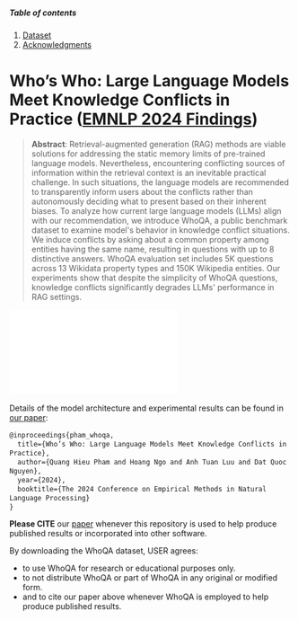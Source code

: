 ##### Table of contents
1. [Dataset](#Dataset) 
2. [Acknowledgments](#Acknowledgments)

# Who’s Who: Large Language Models Meet Knowledge Conflicts in Practice ([EMNLP 2024 Findings](https://2024.emnlp.org/program/accepted_findings/))


> **Abstract**: 
Retrieval-augmented generation (RAG) methods are viable solutions for addressing the static memory limits of pre-trained language models. Nevertheless, encountering conflicting sources of information within the retrieval context is an inevitable practical challenge. In such situations, the language models are recommended to transparently inform users about the conflicts rather than autonomously deciding what to present based on their inherent biases. To analyze how current large language models (LLMs) align with our recommendation, we introduce WhoQA, a public benchmark dataset to examine model's behavior in knowledge conflict situations. We induce conflicts by asking about a common property among entities having the same name, resulting in questions with up to 8 distinctive answers. WhoQA evaluation set includes 5K questions across 13 Wikidata property types and 150K Wikipedia entities. Our experiments show that despite the simplicity of WhoQA questions, knowledge conflicts significantly degrades LLMs' performance in RAG settings.

![overview](docs/conflict_demonstration_short.pdf)

Details of the model architecture and experimental results can be found in [our paper]():
```bibtext
@inproceedings{pham_whoqa,
  title={Who’s Who: Large Language Models Meet Knowledge Conflicts in Practice},
  author={Quang Hieu Pham and Hoang Ngo and Anh Tuan Luu and Dat Quoc Nguyen},
  year={2024},
  booktitle={The 2024 Conference on Empirical Methods in Natural Language Processing}
}
```
**Please CITE** our [paper]() whenever this repository is used to help produce published results or incorporated into other software.

By downloading the WhoQA dataset, USER agrees:

* to use WhoQA for research or educational purposes only.
* to not distribute WhoQA or part of WhoQA in any original or modified form.
* and to cite our paper above whenever WhoQA is employed to help produce published results.